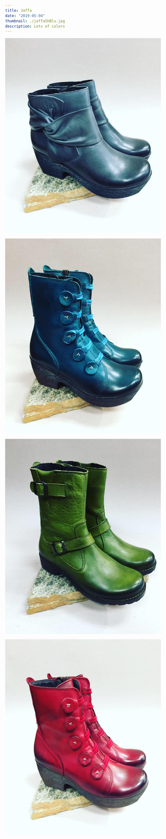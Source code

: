 ```yaml
---
title: Jaffa
date: "2019-05-04"
thumbnail: ./jaffaShBlu.jpg
description: Lots of colors
---
```


![Cactus](./jaffaShGrn.jpg)

![Cactus](./jaffaTallBlu.jpg)

![Cactus](./jaffaTallGrn.jpg)

![Cactus](./jaffaTallRed.jpg)
